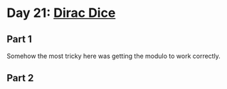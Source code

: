 # Day 21: [Dirac Dice](https://adventofcode.com/2021/day/21)

## Part 1

Somehow the most tricky here was getting the modulo to work correctly.

## Part 2

